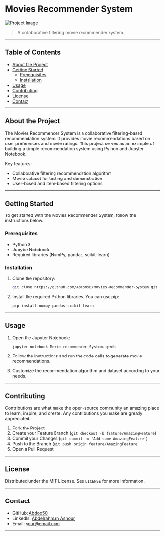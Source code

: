 # Movies Recommender System

![Project Image](./movie-recommender.png)

> A collaborative filtering movie recommender system.

---

## Table of Contents

- [About the Project](#about-the-project)
- [Getting Started](#getting-started)
  - [Prerequisites](#prerequisites)
  - [Installation](#installation)
- [Usage](#usage)
- [Contributing](#contributing)
- [License](#license)
- [Contact](#contact)

---

## About the Project

The Movies Recommender System is a collaborative filtering-based recommendation system. It provides movie recommendations based on user preferences and movie ratings. This project serves as an example of building a simple recommendation system using Python and Jupyter Notebook.

Key features:
- Collaborative filtering recommendation algorithm
- Movie dataset for testing and demonstration
- User-based and item-based filtering options

---

## Getting Started

To get started with the Movies Recommender System, follow the instructions below.

### Prerequisites

- Python 3
- Jupyter Notebook
- Required libraries (NumPy, pandas, scikit-learn)

### Installation

1. Clone the repository:

   ```sh
   git clone https://github.com/Abdoo50/Movies-Recommender-System.git
   ```

2. Install the required Python libraries. You can use pip:

   ```sh
   pip install numpy pandas scikit-learn
   ```

---

## Usage

1. Open the Jupyter Notebook:

   ```sh
   jupyter notebook Movie_recommender_System.ipynb
   ```

2. Follow the instructions and run the code cells to generate movie recommendations.

3. Customize the recommendation algorithm and dataset according to your needs.

---

## Contributing

Contributions are what make the open-source community an amazing place to learn, inspire, and create. Any contributions you make are greatly appreciated.

1. Fork the Project
2. Create your Feature Branch (`git checkout -b feature/AmazingFeature`)
3. Commit your Changes (`git commit -m 'Add some AmazingFeature'`)
4. Push to the Branch (`git push origin feature/AmazingFeature`)
5. Open a Pull Request

---

## License

Distributed under the MIT License. See `LICENSE` for more information.

---

## Contact

- GitHub: [Abdoo50](https://github.com/Abdoo50)
- LinkedIn: [Abdelrahman Ashour](https://www.linkedin.com/in/abdelrahman-ashour/)
- Email: your@email.com

---

